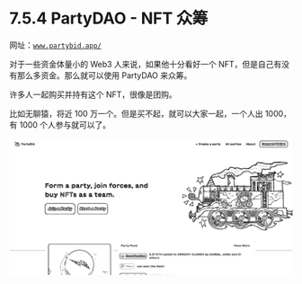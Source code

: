# 7.5.4 PartyDAO - NFT 众筹

网址：[`www.partybid.app/`](https://www.partybid.app/)

对于一些资金体量小的 Web3 人来说，如果他十分看好一个 NFT，但是自己有没有那么多资金。那么就可以使用 PartyDAO 来众筹。

许多人一起购买并持有这个 NFT，很像是团购。

比如无聊猿，将近 100 万一个。但是买不起，就可以大家一起，一个人出 1000，有 1000 个人参与就可以了。

![](img/8322720f487288544bf0942ff88ef7e0.png)